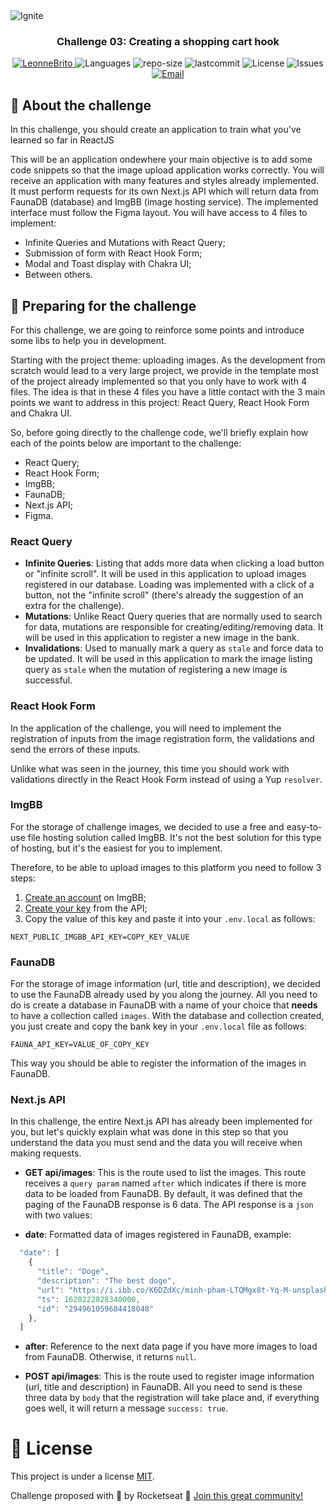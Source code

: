 <img alt="Ignite" src="https://www.notion.so/image/https%3A%2F%2Fs3-us-west-2.amazonaws.com%2Fsecure.notion-static.com%2F2fbacb7a-e460-44a3-8fc5-e66f96dae148%2Fcover-reactjs.png?table=block&id=51e4099a-6e2f-4d4b-ae94-f9fe75bb769d&width=5120&userId=1b109781-8635-4162-80d6-714377721793&cache=v2" />

<h3 align="center">
Challenge 03: Creating a shopping cart hook
</h3>

<p align="center">
   <a href="https://www.linkedin.com/in/leonne-sousa-brito/">
      <img alt="LeonneBrito" src="https://img.shields.io/badge/-LeonneBrito-5965e0?style=flat&logo=Linkedin&logoColor=white" />
   </a>
  <img alt="Languages" src="https://img.shields.io/github/languages/count/LeonneBrito/challenge05-ignite-bootcamp-reactjs?color=%235963C5" />
  <img alt="repo-size" src="https://img.shields.io/github/repo-size/LeonneBrito/challenge05-ignite-bootcamp-reactjs?color=%235761C3" />
  <img alt="lastcommit" src="https://img.shields.io/github/last-commit/LeonneBrito/challenge05-ignite-bootcamp-reactjs?color=%235761C3" />
  <img alt="License" src="https://img.shields.io/github/license/LeonneBrito/challenge05-ignite-bootcamp-reactjs?color=%235E69D7" />
  <img alt="Issues" src="https://img.shields.io/github/issues/LeonneBrito/challenge05-ignite-bootcamp-reactjs?color=%235965E0">
  <a href="mailto:britoleonne@gmail.com">
   <img alt="Email" src="https://img.shields.io/badge/-britoleonn%40gmail.com-%23525DCB" />
  </a>
</p>

## :rocket: About the challenge

In this challenge, you should create an application to train what you've learned so far in ReactJS

This will be an application ondewhere your main objective is to add some code snippets so that the image upload application works correctly. You will receive an application with many features and styles already implemented. It must perform requests for its own Next.js API which will return data from FaunaDB (database) and ImgBB (image hosting service). The implemented interface must follow the Figma layout. You will have access to 4 files to implement:

- Infinite Queries and Mutations with React Query;
- Submission of form with React Hook Form;
- Modal and Toast display with Chakra UI;
- Between others.

## :construction_worker: Preparing for the challenge

For this challenge, we are going to reinforce some points and introduce some libs to help you in development.

Starting with the project theme: uploading images. As the development from scratch would lead to a very large project, we provide in the template most of the project already implemented so that you only have to work with 4 files. The idea is that in these 4 files you have a little contact with the 3 main points we want to address in this project: React Query, React Hook Form and Chakra UI.

So, before going directly to the challenge code, we'll briefly explain how each of the points below are important to the challenge:

- React Query;
- React Hook Form;
- ImgBB;
- FaunaDB;
- Next.js API;
- Figma.

### React Query

- **Infinite Queries**: Listing that adds more data when clicking a load button or "infinite scroll". It will be used in this application to upload images registered in our database. Loading was implemented with a click of a button, not the "infinite scroll" (there's already the suggestion of an extra for the challenge).
- **Mutations**: Unlike React Query queries that are normally used to search for data, mutations are responsible for creating/editing/removing data. It will be used in this application to register a new image in the bank.
- **Invalidations**: Used to manually mark a query as `stale` and force data to be updated. It will be used in this application to mark the image listing query as `stale` when the mutation of registering a new image is successful.

### React Hook Form

In the application of the challenge, you will need to implement the registration of inputs from the image registration form, the validations and send the errors of these inputs.

Unlike what was seen in the journey, this time you should work with validations directly in the React Hook Form instead of using a Yup `resolver`.

### ImgBB

For the storage of challenge images, we decided to use a free and easy-to-use file hosting solution called ImgBB. It's not the best solution for this type of hosting, but it's the easiest for you to implement.

Therefore, to be able to upload images to this platform you need to follow 3 steps:

1. [Create an account](https://imgbb.com/login) on ImgBB;
2. [Create your key](https://api.imgbb.com/) from the API;
3. Copy the value of this key and paste it into your `.env.local` as follows:

`NEXT_PUBLIC_IMGBB_API_KEY=COPY_KEY_VALUE`

### FaunaDB

For the storage of image information (url, title and description), we decided to use the FaunaDB already used by you along the journey. All you need to do is create a database in FaunaDB with a name of your choice that **needs** to have a collection called `images`. With the database and collection created, you just create and copy the bank key in your `.env.local` file as follows:

`FAUNA_API_KEY=VALUE_OF_COPY_KEY`

This way you should be able to register the information of the images in FaunaDB.

### Next.js API

In this challenge, the entire Next.js API has already been implemented for you, but let's quickly explain what was done in this step so that you understand the data you must send and the data you will receive when making requests.

- **GET api/images**: This is the route used to list the images. This route receives a `query param` named `after` which indicates if there is more data to be loaded from FaunaDB. By default, it was defined that the paging of the FaunaDB response is 6 data. The API response is a `json` with two values:

- **date**: Formatted data of images registered in FaunaDB, example:

```jsx
  "date": [
    {
      "title": "Doge",
      "description": "The best doge",
      "url": "https://i.ibb.co/K6DZdXc/minh-pham-LTQMgx8t-Yq-M-unsplash.jpg",
      "ts": 1620222828340000,
      "id": "294961059684418048"
    },
  ]
```
- **after**: Reference to the next data page if you have more images to load from FaunaDB. Otherwise, it returns `null`.

- **POST api/images**: This is the route used to register image information (url, title and description) in FaunaDB. All you need to send is these three data by `body` that the registration will take place and, if everything goes well, it will return a message `success: true`.

# :page_facing_up: License

This project is under a license [MIT](./LICENSE).

Challenge proposed with 💜 by Rocketseat 👋 [Join this great community!](https://discordapp.com/invite/gCRAFhc)
